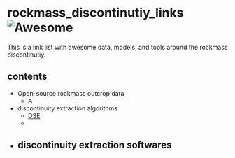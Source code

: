 # rockmass_discontinutiy_links![Awesome](https://raw.githubusercontent.com/sindresorhus/awesome/main/media/logo.svg)

This is a link list with awesome data, models, and tools around the rockmass discontinutiy.

## contents
- Open-source rockmass outcrop data
  - A
- discontinuity extraction algorithms
  - [DSE](https://github.com/adririquelme/DSE)
  - 
- discontinuity extraction softwares
  - 
